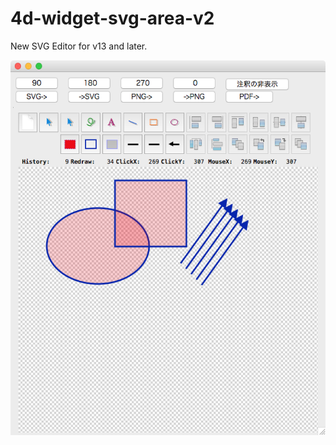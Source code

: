 # 4d-widget-svg-area-v2
New SVG Editor for v13 and later.

<img src="https://github.com/miyako/4d-widget-svg-area-v2/blob/master/screenshot.png" width="792" height="600"/>
